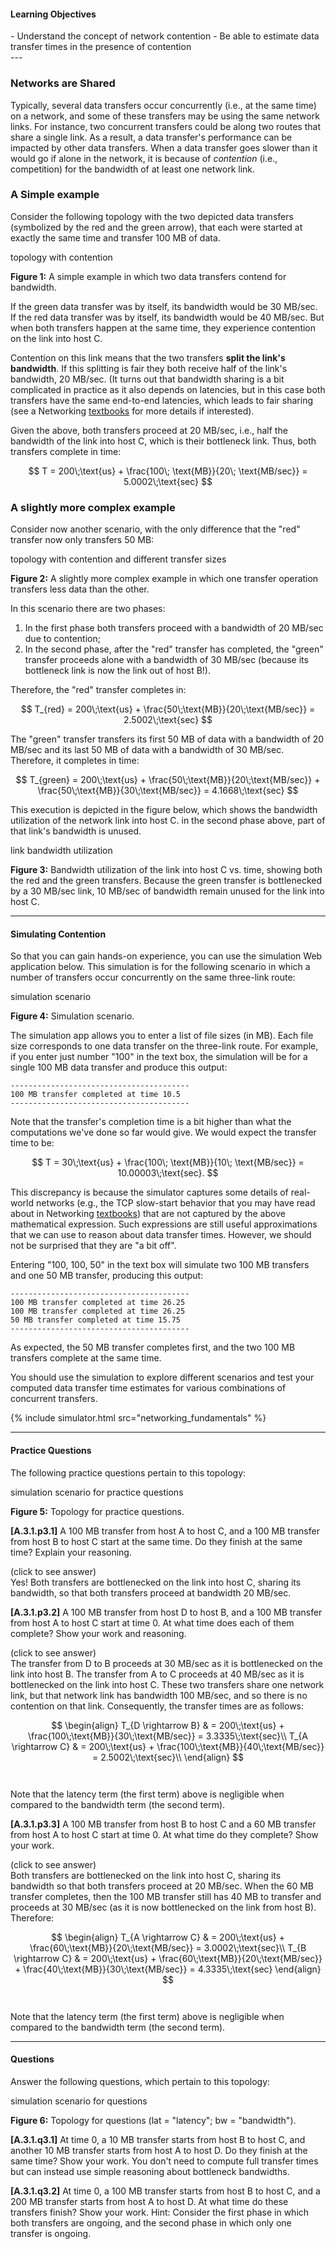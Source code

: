 
#### Learning Objectives
<div class="learningObjectiveBox" markdown="1">
- Understand the concept of network contention
- Be able to estimate data transfer times in the presence of contention
</div>
---

### Networks are Shared

Typically, several data transfers occur concurrently (i.e., at the same
time) on a network, and some of these transfers may be using the same
network links. For instance, two concurrent transfers could be along two
routes that share a single link. As a result, a data transfer's performance
can be impacted by other data transfers. When a data transfer goes slower
than it would go if alone in the network, it is because of *contention*
(i.e., competition) for the bandwidth of at least one network link.

### A Simple example

Consider the following topology with the two depicted data transfers 
(symbolized by the red and the green arrow), that
each were started at exactly the same time and transfer 100 MB of data.

<object class="figure" type="image/svg+xml" data="{{ site.baseurl }}/public/img/networking_fundamentals/topology_contention.svg">topology with contention</object>
<div class="caption"><strong>Figure 1:</strong>
A simple example in which two data transfers contend for bandwidth.
</div>

If the green data transfer was by itself, its bandwidth would be 30 MB/sec.
If the red data transfer was by itself, its bandwidth would be 40
MB/sec. But when both transfers happen at the same time, they experience
contention on the link into host C. 

Contention on this link means that the two transfers **split the link's
bandwidth**. If this splitting is fair they both
receive half of the link's bandwidth, 20 MB/sec. (It turns out that bandwidth sharing
is a bit complicated in practice as it also depends on latencies, but in
this case both transfers have the same end-to-end latencies, which leads to
fair sharing (see a Networking [textbooks](/textbooks) for more details if interested).

Given the above, both transfers proceed at 20 MB/sec, i.e., half the bandwidth of the link into
host C, which is their bottleneck link. 
Thus, both transfers complete in time:

$$
T = 200\;\text{us} + \frac{100\; \text{MB}}{20\; \text{MB/sec}} = 5.0002\;\text{sec}
$$


### A slightly more complex example

Consider now another scenario, with the only difference that the "red" transfer now only transfers 50 MB:

<object class="figure" type="image/svg+xml" data="{{ site.baseurl }}/public/img/networking_fundamentals/topology_contention_different_sizes.svg">topology with contention and different transfer sizes</object>
<div class="caption"><strong>Figure 2:</strong>
A slightly more complex example in which one transfer operation transfers less data than the other.
</div>

In this scenario there are two phases:

  1. In the first phase both transfers proceed with a bandwidth of 20 MB/sec due to contention;
  2. In the second phase, after the "red" transfer has completed, the "green" transfer proceeds alone with a bandwidth of 30 MB/sec (because its bottleneck link is now the link out of host B!).

Therefore, the "red" transfer completes in:

$$
T_{red} = 200\;\text{us} + \frac{50\;\text{MB}}{20\;\text{MB/sec}} = 2.5002\;\text{sec}
$$

The "green" transfer transfers its first 50 MB of data with a bandwidth of 20 MB/sec and its last 50 MB of data with
a bandwidth of 30 MB/sec. Therefore, it completes in time:

$$
T_{green} = 200\;\text{us} + \frac{50\;\text{MB}}{20\;\text{MB/sec}} + \frac{50\;\text{MB}}{30\;\text{MB/sec}} = 4.1668\;\text{sec}
$$

This execution is depicted in 
the figure below, which shows the bandwidth utilization of the network link into host C. 
in the second phase above, part of that link's bandwidth is unused. 

<object class="figure" type="image/svg+xml" data="{{ site.baseurl }}/public/img/networking_fundamentals/link_utilization.svg">link bandwidth utilization</object>
<div class="caption"><strong>Figure 3:</strong>
Bandwidth utilization of the link into host C vs. time, showing both the red and the green
transfers. Because the green transfer is bottlenecked by a 30 MB/sec link, 10 MB/sec of bandwidth
remain unused for the link into host C. 
</div>



----

#### Simulating Contention

So that you can gain hands-on experience, you can use the simulation Web application below.
This simulation is for the following scenario in which a number of transfers 
occur concurrently on the same three-link route:

<object class="figure" type="image/svg+xml" data="{{ site.baseurl }}/public/img/networking_fundamentals/topology_contention_simulation.svg">simulation scenario</object>
<div class="caption"><strong>Figure 4:</strong>
Simulation scenario.
</div>

The simulation app allows you to enter a list of file sizes (in MB). Each
file size corresponds to one data transfer on the three-link route.
For example, if you enter just number "100" in the text box, the simulation will be for
a single 100 MB data transfer and produce this output:

```
----------------------------------------
100 MB transfer completed at time 10.5
----------------------------------------
```

Note that the transfer's completion time is a bit higher than what the computations
we've done so far would give. We would expect the transfer time to be:

$$
T = 30\;\text{us} + \frac{100\; \text{MB}}{10\; \text{MB/sec}} = 10.00003\;\text{sec}.
$$

This discrepancy is because the simulator captures some details of
real-world networks (e.g., the TCP slow-start behavior that you may have read about
in Networking [textbooks](/textbooks)) that are 
not captured by the
above mathematical expression. Such expressions are
still useful approximations that we can use to reason about data transfer
times. However, we should not be surprised that they are "a bit off".

Entering "100, 100, 50" in the text box will simulate two 100 MB transfers and one 50 MB transfer, producing this output:

```
----------------------------------------
100 MB transfer completed at time 26.25
100 MB transfer completed at time 26.25
50 MB transfer completed at time 15.75
----------------------------------------
```

As expected, the 50 MB transfer completes first, and the two 100 MB transfers
complete at the same time.

You should use the simulation to explore different scenarios and test your
computed data transfer time estimates for various combinations of
concurrent transfers.

{% include simulator.html src="networking_fundamentals" %}

--- 

#### Practice Questions

The following practice questions pertain to this topology:

<object class="figure" type="image/svg+xml" data="{{ site.baseurl }}/public/img/networking_fundamentals/topology_contention_practice.svg">simulation scenario for practice questions</object>
<div class="caption"><strong>Figure 5:</strong>
Topology for practice questions.
</div>


**[A.3.1.p3.1]** A 100 MB transfer from host A to host C, and a 100 MB transfer from host B to host C start at the same time. Do they finish at the same time? Explain your reasoning.


<div class="ui accordion fluid">
  <div class="title">
    <i class="dropdown icon"></i>
    (click to see answer)
  </div>
  <div markdown="1" class="ui segment content answer-frame">
   Yes! Both transfers are bottlenecked on the link into host C, sharing its
   bandwidth, so that both transfers proceed at bandwidth 20 MB/sec.
  </div>
</div>

<p> </p>


**[A.3.1.p3.2]** A 100 MB transfer from host D to host B, and a 100 MB transfer from host A to host C start at time 0. At what time does each of them complete? Show your work and reasoning.
<div class="ui accordion fluid">
  <div class="title">
    <i class="dropdown icon"></i>
    (click to see answer)
  </div>
  <div markdown="1" class="ui segment content answer-frame">
   The transfer from D to B proceeds at 30 MB/sec as it is bottlenecked
   on the link into host B. The transfer from A to C proceeds at 40 MB/sec
   as it is bottlenecked on the link into host C. These two transfers share
   one network link, but that network link has bandwidth 100 MB/sec, and so
   there is no contention on that link.  Consequently, the transfer times
   are as follows:

$$
\begin{align}
T_{D \rightarrow B} & = 200\;\text{us} + \frac{100\;\text{MB}}{30\;\text{MB/sec}} = 3.3335\;\text{sec}\\
T_{A \rightarrow C} & = 200\;\text{us} + \frac{100\;\text{MB}}{40\;\text{MB/sec}} = 2.5002\;\text{sec}\\
\end{align}
$$
<br/><br/>
Note that the latency term (the first term) above is negligible when compared to the bandwidth term  (the second term).
  </div>
</div>

<p> </p>


**[A.3.1.p3.3]** A 100 MB transfer from host B to host C and a 60 MB transfer 
from host A to host C start at time 0. At what time do they complete? Show your work. 
<div class="ui accordion fluid">
  <div class="title">
    <i class="dropdown icon"></i>
    (click to see answer)
  </div>
  <div markdown="1" class="ui segment content answer-frame">
   Both transfers are bottlenecked on the link into host C, sharing its
   bandwidth so that both transfers proceed at 20 MB/sec. When the 60 MB
transfer completes, then the 100 MB transfer still has 40 MB to transfer and
proceeds at 30 MB/sec (as it is now bottlenecked on the link from host B). Therefore:

$$
\begin{align}
T_{A \rightarrow C} & = 200\;\text{us} + \frac{60\;\text{MB}}{20\;\text{MB/sec}} = 3.0002\;\text{sec}\\
T_{B \rightarrow C} & = 200\;\text{us} + \frac{60\;\text{MB}}{20\;\text{MB/sec}} + \frac{40\;\text{MB}}{30\;\text{MB/sec}} = 4.3335\;\text{sec}
\end{align}
$$
<br/><br/>
Note that the latency term (the first term) above is negligible when compared to the bandwidth term  (the second term).

  </div>
</div>

<p> </p>


--- 

#### Questions

Answer the following questions, which pertain to this topology:

<object class="figure" type="image/svg+xml" data="{{ site.baseurl }}/public/img/networking_fundamentals/topology_contention_questions.svg">simulation scenario for questions</object>
<div class="caption"><strong>Figure 6:</strong>
Topology for questions (lat = "latency"; bw = "bandwidth").
</div>


**[A.3.1.q3.1]** At time 0, a 10 MB transfer starts from host B to host C, and another 10 MB transfer starts from host A to host D. Do they finish at the same time? Show your work. You don't need to compute full transfer times but can instead use simple reasoning about bottleneck 
bandwidths.

<p></p>

**[A.3.1.q3.2]** At time 0, a 100 MB transfer starts from host B to host C,
and a 200 MB transfer starts from host A to host D. At what time do these transfers finish?
Show your work. Hint: Consider the first phase in which both transfers are ongoing, and the second
phase in which only one transfer is ongoing.

<p></p>

